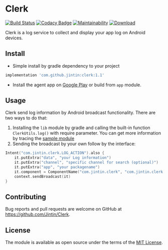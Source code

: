 # Clerk

[![Build Status](https://travis-ci.org/Jintin/Clerk.svg?branch=master)](https://travis-ci.org/Jintin/Clerk)
[![Codacy Badge](https://api.codacy.com/project/badge/Grade/60b7174503e047ae82202081ada2d9ee)](https://app.codacy.com/app/Jintin/Clerk?utm_source=github.com&utm_medium=referral&utm_content=Jintin/Clerk&utm_campaign=Badge_Grade_Dashboard)
[![Maintainability](https://api.codeclimate.com/v1/badges/ebee76105bbc0c162fd1/maintainability)](https://codeclimate.com/github/Jintin/Clerk/maintainability)
[![Download](https://api.bintray.com/packages/jintin/maven/Clerk/images/download.svg)](https://bintray.com/jintin/maven/Clerk/_latestVersion)

Clerk is a log service to collect and display your app log on Android devices.

## Install

* Simple install by gradle dependency to your project
```groovy
implementation 'com.github.jintin:clerk:1.1'
```
* Install the agent app on [Google Play](https://play.google.com/store/apps/details?id=com.jintin.clerk) or build from `app` module.

## Usage

Clerk send log information by Android broadcast functionality. There are two ways to do that:

1. Installing the `lib` module by gradle and calling the built-in function `ClerkUtils.log()` with require parameter. You can get more information by tracing the [sample module](https://github.com/Jintin/Clerk/tree/master/sample)
2. Sending the broadcast by your own follow by the interface:
```kotlin
Intent("com.jintin.clerk.LOG_ACTION").also {
    it.putExtra("data", "your Log information")
    it.putExtra("channel", "specific channel for search (optional)")
    it.putExtra("app", "your packagename")
    it.component = ComponentName("com.jintin.clerk", "com.jintin.clerk.app.LogReceiver")
    context.sendBroadcast(it)
}
```

## Contributing

Bug reports and pull requests are welcome on GitHub at <https://github.com/Jintin/Clerk>.

## License

The module is available as open source under the terms of the [MIT License](http://opensource.org/licenses/MIT).
